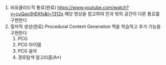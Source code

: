 1. 비유클리드적 통로(완료)
   https://www.youtube.com/watch?v=cuQao3hEKfs&t=1312s
   해당 영상을 참고하여 안과 밖의 공간이 다른 통로를 구현한다
3. 절차적 생성(완료)
   Procedural Content Generation 책을 학습하고 추가 기능을 구현한다
   1) PCG
   2) PCG 아이템
   3) PCG 음악
   4) 경로탐색 알고리즘(A*)
